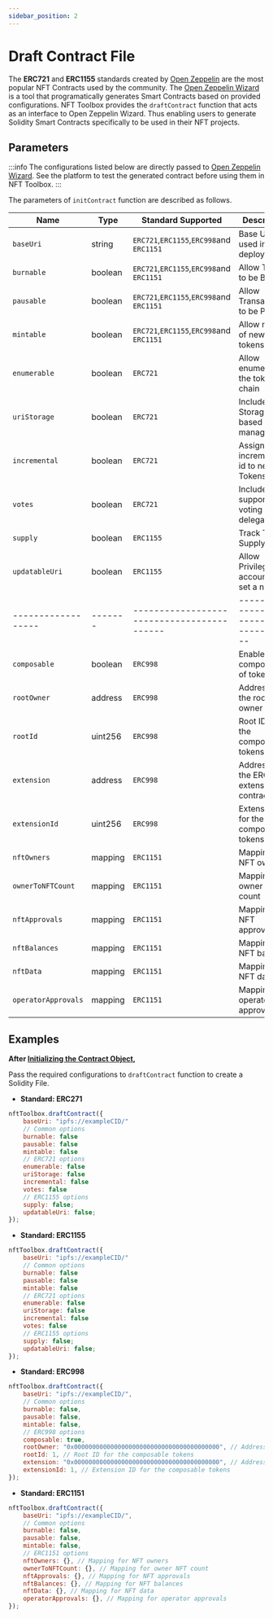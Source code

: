 ```yaml
---
sidebar_position: 2
---
```


# Draft Contract File

The **ERC721** and **ERC1155** standards created by [Open Zeppelin](https://www.openzeppelin.com/contracts)
are the most popular NFT Contracts used by the community.
The [Open Zeppelin Wizard](https://wizard.openzeppelin.com/) is a tool that programatically generates
Smart Contracts based on provided configurations.
NFT Toolbox provides the `draftContract` function that acts as an interface to Open Zeppelin Wizard.
Thus enabling users to generate Solidity Smart Contracts specifically to be used in their NFT projects.

## Parameters

:::info
The configurations listed below are directly passed to [Open Zeppelin Wizard](https://wizard.openzeppelin.com/).
See the platform to test the generated contract before using them in NFT Toolbox.
:::

The parameters of `initContract` function are described as follows.

| Name               | Type    | Standard Supported                         | Description                                |
| --------------     | ------- | -------------------------------------------| ------------------------------------------ |
| `baseUri`          | string  | `ERC721`,`ERC1155`,`ERC998`and `ERC1151`   | Base URI used in deployment                |
| `burnable`         | boolean | `ERC721`,`ERC1155`,`ERC998`and `ERC1151`   | Allow Tokens to be Burned                  |
| `pausable`         | boolean | `ERC721`,`ERC1155`,`ERC998`and `ERC1151`   | Allow Transactions to be Paused            |
| `mintable`         | boolean | `ERC721`,`ERC1155`,`ERC998`and `ERC1151`   | Allow minting of new tokens                |
| `enumerable`       | boolean | `ERC721`                                   | Allow enumerating the tokens on chain      |
| `uriStorage`       | boolean | `ERC721`                                   | Include Storage based URI management       |
| `incremental`      | boolean | `ERC721`                                   | Assign incremental id to new Tokens        |
| `votes`            | boolean | `ERC721`                                   | Include support for voting and delegation  |
| `supply`           | boolean | `ERC1155`                                  | Track Total Supply                         |
| `updatableUri`     | boolean | `ERC1155`                                  | Allow Privileged accounts to set a new URI |
| ------------------ | ------- | ------------------------------------------ | ------------------------------------------ |
| `composable`       | boolean | `ERC998`                                   | Enable composability of tokens             |
| `rootOwner`        | address | `ERC998`                                   | Address of the root owner                  |
| `rootId`           | uint256 | `ERC998`                                   | Root ID for the composable tokens          |
| `extension`        | address | `ERC998`                                   | Address of the ERC998 extension contract   |
| `extensionId`      | uint256 | `ERC998`                                   | Extension ID for the composable tokens     |
| `nftOwners`        | mapping | `ERC1151`                                  | Mapping for NFT owners                     |
| `ownerToNFTCount`  | mapping | `ERC1151`                                  | Mapping for owner NFT count                |
| `nftApprovals`     | mapping | `ERC1151`                                  | Mapping for NFT approvals                  |
| `nftBalances`      | mapping | `ERC1151`                                  | Mapping for NFT balances                   |
| `nftData`          | mapping | `ERC1151`                                  | Mapping for NFT data                       |
| `operatorApprovals`| mapping | `ERC1151`                                  | Mapping for operator approvals             |


## Examples

**After [Initializing the Contract Object](/docs/Contracts/initializeContract),**

Pass the required configurations to `draftContract` function to create a Solidity File.

-   **Standard: ERC271**

```javascript
nftToolbox.draftContract({
	baseUri: "ipfs://exampleCID/"
	// Common options
	burnable: false
	pausable: false
	mintable: false
	// ERC721 options
	enumerable: false
	uriStorage: false
	incremental: false
	votes: false
	// ERC1155 options
	supply: false;
	updatableUri: false;
});
```

-   **Standard: ERC1155**

```javascript
nftToolbox.draftContract({
	baseUri: "ipfs://exampleCID/"
	// Common options
	burnable: false
	pausable: false
	mintable: false
	// ERC721 options
	enumerable: false
	uriStorage: false
	incremental: false
	votes: false
	// ERC1155 options
	supply: false;
	updatableUri: false;
});
```

-   **Standard: ERC998**

```javascript
nftToolbox.draftContract({
    baseUri: "ipfs://exampleCID/",
    // Common options
    burnable: false,
    pausable: false,
    mintable: false,
    // ERC998 options
    composable: true,
    rootOwner: "0x0000000000000000000000000000000000000000", // Address of the root owner
    rootId: 1, // Root ID for the composable tokens
    extension: "0x0000000000000000000000000000000000000000", // Address of the ERC998 extension contract
    extensionId: 1, // Extension ID for the composable tokens
});
```

-   **Standard: ERC1151**


```javascript
nftToolbox.draftContract({
    baseUri: "ipfs://exampleCID/",
    // Common options
    burnable: false,
    pausable: false,
    mintable: false,
    // ERC1151 options
    nftOwners: {}, // Mapping for NFT owners
    ownerToNFTCount: {}, // Mapping for owner NFT count
    nftApprovals: {}, // Mapping for NFT approvals
    nftBalances: {}, // Mapping for NFT balances
    nftData: {}, // Mapping for NFT data
    operatorApprovals: {}, // Mapping for operator approvals
});
```